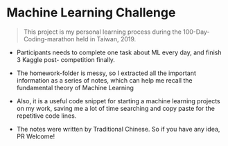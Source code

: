 # Machine Learning Challenge
> This project is my personal learning process during the 100-Day-Coding-marathon held in Taiwan, 2019. 

- Participants needs to complete one task about ML every day, and finish 3 Kaggle post- competition finally.

- The homework-folder is messy, so I extracted all the important information as a series of notes, which can help me recall the fundamental theory of Machine Learning

- Also, it is a useful code snippet for starting a machine learning projects on my work, saving me a lot of time searching and copy paste for the repetitive code lines.

- The notes were written by Traditional Chinese. So if you have any idea, PR Welcome!

